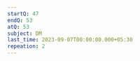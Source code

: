 ```yaml
---
startQ: 47
endQ: 53
atQ: 53
subject: DM
last_time: 2023-09-07T00:00:00.000+05:30
repeation: 2
---
```

